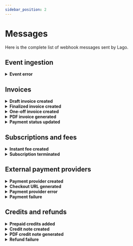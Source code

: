 ```yaml
---
sidebar_position: 2
---
```


# Messages
Here is the complete list of webhook messages sent by Lago.

## Event ingestion

<details className="custom-toggle">
<summary><b>Event error</b></summary>
This webhook is sent when there is an error related to the creation of an event.

```json
{
  "webhook_type": "event.error",
  "object_type": "event_error",
  "event_error": {
    "status": 422,
    "error": "Unprocessable entity",
    "message": "code does not exist",
    "input_params": {
      "transaction_id": "__transaction_id__",
      "external_customer_id": "customer123",
      "code": "code123"
    }
  }
}
```

| Attributes | Description |
| -----------| ----------- |
| **status** &nbsp &nbsp <Type>String</Type> &nbsp &nbsp <NotNullable>Not null</NotNullable> | HTTP status of the error. Possible statuses are `404` or `422` |
| **error** &nbsp &nbsp <Type>String</Type> &nbsp &nbsp <NotNullable>Not null</NotNullable> | HTTP error code. Possible errors are `Not found` or `Unprocessable entity` |
| **message** &nbsp &nbsp <Type>String</Type> &nbsp &nbsp <NotNullable>Not null</NotNullable> | Error code. See next list for the description of each error code. |
| **input_params** &nbsp &nbsp <Type>JSON</Type> &nbsp &nbsp <NotNullable>Not null</NotNullable> | JSON provided at event creation |

| Code | Description |
|--|--|
| **billable_metric_not_found** &nbsp &nbsp <Type>404</Type> | No billable metric matches the given code |
| **customer_not_found** &nbsp &nbsp <Type>404</Type> | No customer matches the external id |
| **subscription_not_found** &nbsp &nbsp <Type>404</Type> | No subscription matches the given external subscription id |
| **invalid_argument** &nbsp &nbsp <Type>422</Type> | No subscription matches the given external subscription id |
| **invalid_recurring_resource** &nbsp &nbsp <Type>422</Type> | Provided recurring resource for persisted event is invalid |
</details>

## Invoices

<details className="custom-toggle">
<summary><b>Draft invoice created</b></summary>
Sent when a new invoice is in draft.

```json
{
  "webhook_type": "invoice.drafted",
  "object_type": "invoice",
  "invoice": {
    "lago_id": "10pb140c-0e7a-44dc-bdff-b683d0770et9",
    "sequential_id": 2,
    "number": "LAG-1234-001-002",
    "issuing_date": "2023-01-22",
    "invoice_type": "subscription",
    "status": "draft",
    "payment_status": "pending",
    "amount_cents": 5500,
    "amount_currency": "USD",
    "vat_amount_cents": 0,
    "vat_amount_currency": "USD",
    "credit_amount_cents": 0,
    "credit_amount_currency": "USD",
    "total_amount_cents": 5500,
    "total_amount_currency": "USD",
    "file_url": null,
    "legacy": false,
    "customer": {
      "lago_id": "578df9d1-a5b5-abc4-b1cd-cc123159cdj3",
      "external_id": "customer_1234",
      "name": "Helen Ross",
      "sequential_id": 26,
      "slug": "LAG-X575-026",
      "created_at": "2023-01-11T06:59:44Z",
      "country": null,
      "address_line1": null,
      "address_line2": null,
      "state": null,
      "zipcode": null,
      "email": null,
      "city": null,
      "url": null,
      "phone": null,
      "logo_url": null,
      "legal_name": null,
      "legal_number": null,
      "currency": "USD",
      "timezone": null,
      "applicable_timezone": "Europe/Paris",
      "billing_configuration": {
        "invoice_grace_period": null,
        "payment_provider": null,
        "vat_rate": null
      }
    },
    "subscriptions": [
      {
        "lago_id": "00911bba-d074-1234-abcd-00d4e57746mm",
        "external_id": "07cc066d-1234-5678-xyzw-e42ea21e6307",
        "lago_customer_id": "578df9d1-a5b5-abc4-b1cd-cc123159cdj3",
        "external_customer_id": "customer_1234",
        "name": "",
        "plan_code": "corporate",
        "status": "active",
        "billing_time": "anniversary",
        "subscription_at": "2023-01-17T15:44:16Z",
        "started_at": "2023-01-17T15:44:16Z",
        "terminated_at": null,
        "canceled_at": null,
        "created_at": "2023-01-17T15:44:39Z",
        "previous_plan_code": null,
        "next_plan_code": null,
        "downgrade_plan_date": null,
        "subscription_date": "2023-01-17"
      }
    ],
    "fees": [
      {
        "lago_id": "12345678-ebea-47de-ghjk-bbbfd42755f3",
        "lago_group_id": null,
        "lago_true_up_fee_id": null,
        "lago_true_up_parent_fee_id": null,
        "item": {
          "type": "subscription",
          "code": "corporate",
          "name": "Corporate"
        },
        "amount_cents": 5500,
        "amount_currency": "USD",
        "vat_amount_cents": 0,
        "vat_amount_currency": "USD",
        "total_amount_cents": 5500,
        "total_amount_currency": "EUR",
        "units": "1.0",
        "events_count": null
      }
    ],
    "credits": []
  }
}
```

| Attributes | Description |
| -----------| ----------- |
| **invoice** &nbsp &nbsp <Type>JSON</Type> &nbsp &nbsp <NotNullable>Not nullable</NotNullable> | [Invoice object](../invoices/invoice-object) |
</details>

<details className="custom-toggle">
<summary><b>Finalized invoice created</b></summary>
Sent when an invoice is finalized.

This will allow your application to proceed with the billing.

```json
{
  "webhook_type": "invoice.created",
  "object_type": "invoice",
  "invoice": {
    "lago_id": "5eb02857-a71e-4ea2-bcf9-57d3a41bc6ba",
    "sequential_id": 2,
    "number": "LAG-1234-001-002",
    "issuing_date": "2022-04-29",
    "invoice_type": "subscription",
    "status": "finalized",
    "payment_status": "succeeded",
    "amount_cents": 100,
    "amount_currency": "EUR",
    "vat_amount_cents": 20,
    "vat_amount_currency": "EUR",
    "total_amount_cents": 120,
    "total_amount_currency": "EUR",
    "file_url": "https://getlago.com/invoice/file",
    "customer": {
      "lago_id": "99a6094e-199b-4101-896a-54e927ce7bd7",
      "sequential_id": 1,
      "slug": "LAG-1234-001",
      "external_id": "5eb02857-a71e-4ea2-bcf9-57d3a41bc6ba",
      "address_line1": "5230 Penfield Ave",
      "address_line2": null,
      "city": "Woodland Hills",
      "country": "US",
      "created_at": "2022-04-29T08:59:51Z",
      "email": "dinesh@piedpiper.test",
      "legal_name": "Coleman-Blair",
      "legal_number": "49-008-2965",
      "logo_url": "http://hooli.com/logo.png",
      "name": "Gavin Belson",
      "phone": "1-171-883-3711 x245",
      "state": "CA",
      "url": "http://hooli.com",
      "vat_rate": 20.0,
      "zipcode": "91364"
    },
    "subscriptions": [
        {
        "lago_id": "b7ab2926-1de8-4428-9bcd-779314ac129b",
        "external_id": "susbcription_external_id",
        "lago_customer_id": "99a6094e-199b-4101-896a-54e927ce7bd7",
        "external_customer_id": "5eb02857-a71e-4ea2-bcf9-57d3a41bc6ba",
        "canceled_at": "2022-04-29T08:59:51Z",
        "created_at": "2022-04-29T08:59:51Z",
        "plan_code": "new_code",
        "started_at": "2022-04-29T08:59:51Z",
        "status": "active",
        "terminated_at": null
      }
    ],
    "fees": [
      {
        "lago_id": "b7ab2926-1de8-4428-9bcd-779314ac129b",
        "lago_group_id": null,
        "lago_true_up_fee_id": null,
        "lago_true_up_parent_fee_id": null,
        "item": {
          "type": "subscription",
          "code": "plan_code",
          "name": "Plan"
        },
        "amount_cents": 100,
        "amount_currency": "EUR",
        "vat_amount_cents": 20,
        "vat_amount_currency": "EUR",
        "total_amount_cents": 120,
        "total_amount_currency": "EUR",
        "units": "0.32",
        "events_count": 23
      }
    ],
    "credits": [
      {
        "lago_id": "b7ab2926-1de8-4428-9bcd-779314ac129b",
        "item": {
          "lago_id": "b7ab2926-1de8-4428-9bcd-779314ac129b",
          "type": "coupon",
          "code": "coupon_code",
          "name": "Coupon"
        },
        "amount_cents": 100,
        "amount_currency": "EUR"
      }
    ]
  }
}
```

| Attributes | Description |
| -----------| ----------- |
| **invoice** &nbsp &nbsp <Type>JSON</Type> &nbsp &nbsp <NotNullable>Not nullable</NotNullable> | [Invoice object](../invoices/invoice-object) |
</details>

<details className="custom-toggle">
<summary><b>One-off invoice created</b></summary>
Sent when a one-off invoice is created. Only add-ons can be applied to one-off invoices.

```json
{
  "webhook_type": "invoice.one_off_created",
  "object_type": "invoice",
  "invoice": {
    "lago_id": "b7b6a31f-b81b-4ae5-a9c8-05c407e47416",
    "sequential_id": 4,
    "number": "ONE-0499-001-004",
    "issuing_date": "2023-05-05",
    "invoice_type": "one_off",
    "status": "finalized",
    "payment_status": "pending",
    "currency": "USD",
    "fees_amount_cents": 25000,
    "vat_amount_cents": 2500,
    "coupons_amount_cents": 0,
    "credit_notes_amount_cents": 0,
    "sub_total_vat_excluded_amount_cents": 25000,
    "sub_total_vat_included_amount_cents": 27500,
    "total_amount_cents": 27500,
    "prepaid_credit_amount_cents": 0,
    "file_url": null,
    "version_number": 3,
    "legacy": false,
    "amount_currency": "USD",
    "vat_amount_currency": "USD",
    "credit_amount_currency": "USD",
    "total_amount_currency": "USD",
    "amount_cents": 25000,
    "credit_amount_cents": 0,
    "customer": {
      "lago_id": "37cee916-5751-4665-9774-aa05bb1a2ffd",
      "external_id": "5eb02857-a71e-4ea2-bcf9-57d3a41bc6ba",
      "name": "Gavin Belson",
      "sequential_id": 1,
      "slug": "TWI-2B86-001",
      "created_at": "2022-06-01T09:01:12Z",
      "country": "US",
      "address_line1": "5230 Penfield Ave",
      "address_line2": null,
      "state": "CA",
      "zipcode": "91364",
      "email": "dinesh@piedpiper.test",
      "city": "Woodland Hills",
      "url": "http://hooli.com",
      "phone": "1-171-883-3711 x245",
      "logo_url": "http://hooli.com/logo.png",
      "legal_name": "Coleman-Blair",
      "legal_number": "49-008-2965",
      "currency": "USD",
      "timezone": null,
      "applicable_timezone": "UTC",
      "billing_configuration": {
        "invoice_grace_period": null,
        "payment_provider": null,
        "vat_rate": 0,
        "document_locale": null
      }
    },
    "fees": [
      {
        "lago_id": "5fe06606-25c8-4aa8-bce8-a19a12383d51",
        "lago_group_id": null,
        "lago_invoice_id": "b7b6a31f-b81b-4ae5-a9c8-05c407e47416",
        "lago_true_up_fee_id": null,
        "lago_true_up_parent_fee_id": null,
        "item": {
          "type": "add_on",
          "code": "setup_fee",
          "name": "Setup Fee",
          "lago_item_id": "b3f1967d-bf84-44a7-b3e9-207024a6aaa5",
          "item_type": "AddOn"
        },
        "amount_cents": 5000,
        "amount_currency": "USD",
        "vat_amount_cents": 500,
        "vat_amount_currency": "USD",
        "total_amount_cents": 5500,
        "total_amount_currency": "USD",
        "units": "5.0",
        "description": "",
        "unit_amount_cents": 1000,
        "events_count": null,
        "payment_status": "pending",
        "created_at": "2023-05-05T15:05:27Z",
        "succeeded_at": null,
        "failed_at": null,
        "refunded_at": null
      },
      {
        "lago_id": "a74705a1-05f2-41cb-b315-ab0c858c215d",
        "lago_group_id": null,
        "lago_invoice_id": "b7b6a31f-b81b-4ae5-a9c8-05c407e47416",
        "lago_true_up_fee_id": null,
        "lago_true_up_parent_fee_id": null,
        "item": {
          "type": "add_on",
          "code": "customer_success_fee",
          "name": "Customer Success",
          "lago_item_id": "66b75fbf-3410-4251-9105-b4b3d5922a1d",
          "item_type": "AddOn"
        },
        "amount_cents": 20000,
        "amount_currency": "USD",
        "vat_amount_cents": 2000,
        "vat_amount_currency": "USD",
        "total_amount_cents": 22000,
        "total_amount_currency": "USD",
        "units": "1.0",
        "description": "My new description",
        "unit_amount_cents": 20000,
        "events_count": null,
        "payment_status": "pending",
        "created_at": "2023-05-05T15:05:27Z",
        "succeeded_at": null,
        "failed_at": null,
        "refunded_at": null
      }
    ]
  }
}
```

| Attributes | Description |
| -----------| ----------- |
| **invoice** &nbsp &nbsp <Type>JSON</Type> &nbsp &nbsp <NotNullable>Not nullable</NotNullable> | [Invoice object](../invoices/invoice-object) |
</details>



<details className="custom-toggle">
<summary><b>PDF invoice generated</b></summary>
Sent when the PDF file has been generated for a customer invoice.

This will allow your application to retrieve the PDF invoice.

```json
{
  "webhook_type": "invoice.generated",
  "object_type": "invoice",
  "invoice": {
    "lago_id": "5eb02857-a71e-4ea2-bcf9-57d3a41bc6ba",
    "sequential_id": 2,
    "number": "LAG-1234-001-002",
    "from_date": "2022-04-01",
    "to_date": "2022-04-30",
    "charges_from_date": "2022-04-01",
    "issuing_date": "",
    "amount_cents": 100,
    "amount_currency": "EUR",
    "vat_amount_cents": 20,
    "vat_amount_currency": "EUR",
    "total_amount_cents": 120,
    "total_amount_currency": "EUR",
    "file_url": "https://getlago.com/invoice/file",
  }
}
```

| Attributes | Description |
| -----------| ----------- |
| **invoice** &nbsp &nbsp <Type>JSON</Type> &nbsp &nbsp <NotNullable>Not nullable</NotNullable> | [Invoice object](../invoices/invoice-object) |
</details>

<details className="custom-toggle">
<summary><b>Payment status updated</b></summary>
Sent when the payment status of an invoice is updated based on information provided by the PSP.

```json
{
  "webhook_type": "invoice.payment_status_updated",
  "object_type": "invoice",
  "invoice": {
    "lago_id": "68133479-abcd-1234-5678-jklm437da000",
    "sequential_id": 1,
    "number": "SEL-AZ22-040-XXX",
    "issuing_date": "2023-04-24",
    "invoice_type": "subscription",
    "status": "finalized",
    "payment_status": "succeeded",
    "currency": "USD",
    "fees_amount_cents": 70,
    "amount_cents": 70,
    "vat_amount_cents": 11,
    "coupons_amount_cents": 0,
    "credit_notes_amount_cents": 0,
    "credit_amount_cents": 0,
    "total_amount_cents": 81,
    "prepaid_credit_amount_cents": 0,
    "file_url": null,
    "version_number": 2,
    "legacy": false,
    "amount_currency": "USD",
    "vat_amount_currency": "USD",
    "credit_amount_currency": "USD",
    "total_amount_currency": "USD"
  }
}
```

| Attributes | Description |
| -----------| ----------- |
| **invoice** &nbsp &nbsp <Type>JSON</Type> &nbsp &nbsp <NotNullable>Not nullable</NotNullable> | [Invoice object](../invoices/invoice-object) |
</details>


## Subscriptions and fees

<details className="custom-toggle">
<summary><b>Instant fee created</b></summary>
Sent when a fee for an instant charge is created.

You can use this information to collect the payment of the instant fee.

```json
{
  "webhook_type": "fee.instant_created",
  "object_type": "fee",
  "fee": {
    "lago_id": "6be23c42-47d2-45a3-9770-5b3572f225c3",
    "lago_group_id": "5b4881e3-b451-472e-9e03-d99379550743",
    "lago_true_up_fee_id": null,
    "lago_true_up_parent_fee_id": null,
    "item": {
      "type": "subscription",
      "code": "plan_code",
      "name": "Plan"
    },
    "amount_cents": 100,
    "amount_currency": "EUR",
    "vat_amount_cents": 20,
    "vat_amount_currency": "EUR",
    "total_amount_cents": 120,
    "total_amount_currency": "EUR",
    "units": "0.32",
    "events_count": 23
  }
}
```

| Attributes | Description |
| -----------| ----------- |
| **fee** &nbsp &nbsp <Type>JSON</Type> &nbsp &nbsp <NotNullable>Not nullable</NotNullable> | [Fee object](../fees/fee-object) |

</details>

<details className="custom-toggle">
<summary><b>Subscription terminated</b></summary>
Sent when a subscription is terminated.

```json
{
  "webhook_type": "subscription.terminated",
  "object_type": "subscription",
  "subscription": {
    "lago_id": "0fd99089-b15a-abcd-1234-a8292df18990",
    "external_id": "custom_sub_id_1234",
    "lago_customer_id": "27b9c2d9-abcd-1234-898f-hyt29a8e0eea",
    "external_customer_id": "customer_1234",
    "name": "",
    "plan_code": "premium",
    "status": "terminated",
    "billing_time": "anniversary",
    "subscription_at": "2023-01-11T10:51:29Z",
    "started_at": "2023-01-11T10:51:29Z",
    "terminated_at": "2023-01-24T14:53:02Z",
    "canceled_at": null,
    "created_at": "2023-01-11T10:51:34Z",
    "previous_plan_code": null,
    "next_plan_code": null,
    "downgrade_plan_date": null,
    "subscription_date": "2023-01-11"
  }
}
```

| Attributes | Description |
| -----------| ----------- |
| **subscription** &nbsp &nbsp <Type>JSON</Type> &nbsp &nbsp <NotNullable>Not nullable</NotNullable> | [Subscription object](../subscriptions/subscription-object) |
</details>

## External payment providers 
<details className="custom-toggle">
<summary><b>Payment provider created</b></summary>
This webhook is sent when a customer is successfully created in the payment provider's application.

This allows you to retrieve the identifier assigned to the customer by the payment service provider.

```json
{
  "webhook_type": "customer.payment_provider_created",
  "object_type": "customer",
  "customer": {
    "lago_id": "99a6094e-199b-4101-896a-54e927ce7bd7",
    "external_id": "5eb02857-a71e-4ea2-bcf9-57d3a41bc6ba",
    "address_line1": "5230 Penfield Ave",
    "address_line2": null,
    "city": "Woodland Hills",
    "country": "US",
    "created_at": "2022-04-29T08:59:51Z",
    "email": "dinesh@piedpiper.test",
    "legal_name": "Coleman-Blair",
    "legal_number": "49-008-2965",
    "logo_url": "http://hooli.com/logo.png",
    "name": "Gavin Belson",
    "phone": "1-171-883-3711 x245",
    "state": "CA",
    "url": "http://hooli.com",
    "vat_rate": 12.5,
    "zipcode": "91364",
    "billing_configuration": {
      "payment_provider": "stripe",
      "provider_customer_id": "cus_12345"
    }
  }
}
```

| Attributes | Description |
| -----------| ----------- |
| **customer** &nbsp &nbsp <Type>JSON</Type> &nbsp &nbsp <NotNullable>Not nullable</NotNullable> | [Customer object](../customers/customer-object) |
</details>



<details className="custom-toggle">
<summary><b>Checkout URL generated</b></summary>
Sent when a new customer is created through integration with GoCardless.

Includes the URL that should be used to set up the [direct debit mandate](../../guide/payments/gocardless-integration#direct-debit).

```json
{
  "webhook_type": "customer.checkout_url_generated",
  "object_type": "payment_provider_customer_checkout_url",
  "payment_provider_customer_checkout_url": {
    "lago_customer_id": "99a6094e-199b-4101-896a-54e927ce7bd7",
    "external_customer_id": "5eb02857-a71e-4ea2-bcf9-57d3a41bc6ba",
    "payment_provider": "gocardless",
    "checkout_url": "__CUSTOM_CHECKOUT_URL__"
  }
}
```

| Attributes | Description |
| -----------| ----------- |
| **lago_customer_id** &nbsp &nbsp <Type>String</Type> &nbsp &nbsp <NotNullable>Not null</NotNullable> | Unique identifer of the customer in Lago |
| **external_customer_id** &nbsp &nbsp <Type>String</Type> &nbsp &nbsp <NotNullable>Not null</NotNullable> | Unique identifer of the customer in your application |
| **payment_provider** &nbsp &nbsp <Type>String</Type> &nbsp &nbsp <NotNullable>Not null</NotNullable> | Default payment provider for this customer |
| **checkout_url** &nbsp &nbsp <Type>String</Type> &nbsp &nbsp <NotNullable>Not null</NotNullable> | URL that should be used to set up the direct debit mandate |
</details>

<details className="custom-toggle">
<summary><b>Payment provider error</b></summary>
This webhook is sent when there is an error related to the creation of a customer in the payment provider's application.

You should review the customer's data.

```json
{
  "webhook_type": "invoice.payment_failure",
  "object_type": "payment_provider_customer_error",
  "payment_provider_customer_error": {
    "lago_id": "5eb02857-a71e-4ea2-bcf9-57d3a41bc6ba",
    "external_id": "5eb02857-a71e-4ea2-bcf9-57d3a41bc6ba",
    "payment_provider": "stripe",
    "provider_error": {
      "message": "Invalid email address",
      "error_code": "email_invalid"
    }
  }
}
```

| Attributes | Description |
| -----------| ----------- |
| **lago_id** &nbsp &nbsp <Type>String</Type> &nbsp &nbsp <NotNullable>Not null</NotNullable> | Unique identifer of the customer in Lago application |
| **external_id** &nbsp &nbsp <Type>String</Type> &nbsp &nbsp <NotNullable>Not null</NotNullable> | Unique identifer of the customer in your application |
| **payment_provider** &nbsp &nbsp <Type>String</Type> | Payment provider used to process the payment |
| **provider_error[message]** &nbsp &nbsp <Type>String</Type> | Error message sent by the payment provider |
| **provider_error[error_code]** &nbsp &nbsp <Type>String</Type> | Error code sent by the payment provider |
</details>

<details className="custom-toggle">
<summary><b>Payment failure</b></summary>
Sent when there is an error related to the payment process.

Usually occurs when no valid payment method is defined for the customer in the payment service provider's application.

```json
{
  "webhook_type": "invoice.payment_failure",
  "object_type": "payment_provider_invoice_payment_error",
  "payment_provider_invoice_payment_error": {
    "lago_invoice_id": "5eb02857-a71e-4ea2-bcf9-57d3a41bc6ba",
    "lago_customer_id": "99a6094e-199b-4101-896a-54e927ce7bd7",
    "external_customer_id": "5eb02857-a71e-4ea2-bcf9-57d3a41bc6ba",
    "provider_customer_id": "cus_123456",
    "payment_provider": "stripe",
    "provider_error": {
      "message": "Cannot charge a customer that has no active card",
      "error_code": "missing"
    }
  }
}
```

| Attributes | Description |
| -----------| ----------- |
| **lago_invoice_id** &nbsp &nbsp <Type>String</Type> &nbsp &nbsp <NotNullable>Not null</NotNullable> | Unique identifer of the invoice in Lago application |
| **lago_customer_id** &nbsp &nbsp <Type>String</Type> &nbsp &nbsp <NotNullable>Not null</NotNullable> | Unique identifer of the customer in Lago application |
| **external_customer_id** &nbsp &nbsp <Type>String</Type> &nbsp &nbsp <NotNullable>Not null</NotNullable> | Unique identifer of the customer in your application |
| **provider_customer_id** &nbsp &nbsp <Type>String</Type> &nbsp &nbsp <NotNullable>Not null</NotNullable> | Unique identifer of the customer in payment provider application |
| **payment_provider** &nbsp &nbsp <Type>String</Type> | Payment provider used to process the payment |
| **provider_error[message]** &nbsp &nbsp <Type>String</Type> | Error message sent by the payment provider |
| **provider_error[error_code]** &nbsp &nbsp <Type>String</Type> | Error code sent by the payment provider |
</details>


## Credits and refunds

<details className="custom-toggle">
<summary><b>Prepaid credits added</b></summary>
Sent when prepaid credits have been added to the customer's wallet.

You can use this information to generate a PDF invoice or collect the payment.

```json
{
  "webhook_type": "invoice.paid_credit_added",
  "object_type": "invoice",
  "invoice": {
    "lago_id": "0e77ace9-68ba-0000-aaaa-999888c43f75",
    "sequential_id": 14,
    "number": "SEL-AZ22-034-014",
    "issuing_date": "2023-04-24",
    "invoice_type": "credit",
    "status": "finalized",
    "payment_status": "pending",
    "currency": "USD",
    "fees_amount_cents": 100,
    "amount_cents": 100,
    "vat_amount_cents": 0,
    "coupons_amount_cents": 0,
    "credit_notes_amount_cents": 0,
    "credit_amount_cents": 0,
    "total_amount_cents": 100,
    "prepaid_credit_amount_cents": 0,
    "file_url": null,
    "version_number": 2,
    "legacy": false,
    "amount_currency": "USD",
    "vat_amount_currency": "USD",
    "credit_amount_currency": "USD",
    "total_amount_currency": "USD",
    "customer": {
      "lago_id": "0e77ace9-68ba-1111-bbbb-999888c43f75",
      "external_id": "customer_1234",
      "name": "James White",
      "sequential_id": 34,
      "slug": "SEL-AZ22-034",
      "created_at": "2023-04-19T21:49:37Z",
      "country": null,
      "address_line1": null,
      "address_line2": null,
      "state": null,
      "zipcode": null,
      "email": null,
      "city": null,
      "url": null,
      "phone": null,
      "logo_url": null,
      "legal_name": null,
      "legal_number": null,
      "currency": "USD",
      "timezone": null,
      "applicable_timezone": "UTC",
      "billing_configuration": {
        "invoice_grace_period": null,
        "payment_provider": null,
        "vat_rate": null,
        "document_locale": null
      }
    },
    "fees": [
      {
        "lago_id": "0e77ace9-68ba-3333-hhhh-999888c43f75",
        "lago_group_id": null,
        "lago_invoice_id": "0e77ace9-68ba-4444-pppp-999888c43f75",
        "lago_true_up_fee_id": null,
        "lago_true_up_parent_fee_id": null,
        "item": {
          "type": "credit",
          "code": "credit",
          "name": "credit",
          "lago_item_id": "0e77ace9-68ba-9999-rrrr-999888c43f75",
          "item_type": "WalletTransaction"
        },
        "amount_cents": 100,
        "amount_currency": "USD",
        "vat_amount_cents": 0,
        "vat_amount_currency": "USD",
        "total_amount_cents": 100,
        "total_amount_currency": "USD",
        "units": "1.0",
        "events_count": null,
        "external_subscription_id": null,
        "payment_status": "pending",
        "created_at": "2023-04-24T08:47:43Z",
        "succeeded_at": null,
        "failed_at": null,
        "refunded_at": null
      }
    ]
  }
}
```

| Attributes | Description |
| -----------| ----------- |
| **invoice** &nbsp &nbsp <Type>JSON</Type> &nbsp &nbsp <NotNullable>Not nullable</NotNullable> | [Invoice object](../invoices/invoice-object) |
</details>

<details className="custom-toggle">
<summary><b>Credit note created</b></summary>
Sent when a new credit note has been issued for a customer.

This will allow your application to proceed with the refund.

```json
{
  "webhook_type": "credit_note.created",
  "object_type": "credit_note",
  "credit_note": {
    "lago_id": "5eb02857-a71e-4ea2-bcf9-57d3a41bc6ba",
    "sequential_id": 2,
    "number": "LAG-1234-CN2",
    "lago_invoice_id": "5eb02857-a71e-4ea2-bcf9-57d3a41bc6ba",
    "invoice_number": "LAG-1234",
    "issuing_date": "2022-12-06",
    "credit_status": "available",
    "refund_status": "pending",
    "reason": "other",
    "description": "Free text",
    "total_amount_cents": 120,
    "total_amount_currency": "EUR",
    "credit_amount_cents": 100,
    "credit_amount_currency": "EUR",
    "refund_amount_cents": 0,
    "refund_amount_currency": "EUR",
    "balance_amount_cents": 100,
    "balance_amount_currency": "EUR",
    "vat_amount_cents": 20,
    "vat_amount_currency": "EUR",
    "sub_total_vat_excluded_amount_cents": 100,
    "sub_total_vat_excluded_amount_currency": "EUR",
    "created_at": "2022-10-06 09:52:00",
    "updated_at": "2022-10-06 09:52:00",
    "file_url": "https://getlago.com/credit_note/file",
    "items": [
      {
        "lago_id": "5eb02857-a71e-4ea2-bcf9-57d3a41bc6ba",
        "amount_cents": 100,
        "amount_currency": "EUR",
        "fee":       {
          "lago_id": "5eb02857-a71e-4ea2-bcf9-57d3a41bc6ba",
          "item": {
            "type": "charge",
            "code": "user_seats",
            "name": "User Seats"
          },
          "amount_cents": 100,
          "amount_currency": "",
          "vat_amount_cents": 20,
          "vat_amount_currency": "EUR",
          "total_amount_cents": 120,
          "total_amount_currency": "EUR",
          "units": 12.6,
          "events_count": 10
        }
      }
    ]
  }
}
```

| Attributes | Description |
| -----------| ----------- |
| **credit_note** &nbsp &nbsp <Type>JSON</Type> &nbsp &nbsp <NotNullable>Not nullable</NotNullable> | [Credit note object](../credit_notes/credit-note-object) |
</details>

<details className="custom-toggle">
<summary><b>PDF credit note generated</b></summary>
Sent when the PDF file has been generated for a credit note.

This will allow your application to retrieve the PDF credit note.

```json
{
  "webhook_type": "credit_note.generated",
  "object_type": "credit_note",
    "credit_note": {
    "lago_id": "5eb02857-a71e-4ea2-bcf9-57d3a41bc6ba",
    "sequential_id": 2,
    "number": "LAG-1234-CN2",
    "lago_invoice_id": "5eb02857-a71e-4ea2-bcf9-57d3a41bc6ba",
    "invoice_number": "LAG-1234",
    "issuing_date": "2022-12-06",
    "credit_status": "available",
    "refund_status": "pending",
    "reason": "other",
    "description": "Free text",
    "total_amount_cents": 120,
    "total_amount_currency": "EUR",
    "credit_amount_cents": 100,
    "credit_amount_currency": "EUR",
    "refund_amount_cents": 0,
    "refund_amount_currency": "EUR",
    "balance_amount_cents": 100,
    "balance_amount_currency": "EUR",
    "vat_amount_cents": 20,
    "vat_amount_currency": "EUR",
    "sub_total_vat_excluded_amount_cents": 100,
    "sub_total_vat_excluded_amount_currency": "EUR",
    "created_at": "2022-10-06 09:52:00",
    "updated_at": "2022-10-06 09:52:00",
    "file_url": "https://getlago.com/credit_note/file",
    "items": [
      {
        "lago_id": "5eb02857-a71e-4ea2-bcf9-57d3a41bc6ba",
        "amount_cents": 100,
        "amount_currency": "EUR",
        "fee":       {
          "lago_id": "5eb02857-a71e-4ea2-bcf9-57d3a41bc6ba",
          "item": {
            "type": "charge",
            "code": "user_seats",
            "name": "User Seats"
          },
          "amount_cents": 100,
          "amount_currency": "",
          "vat_amount_cents": 20,
          "vat_amount_currency": "EUR",
          "total_amount_cents": 120,
          "total_amount_currency": "EUR",
          "units": 12.6,
          "events_count": 10
        }
      }
    ]
  }
}
```

| Attributes | Description |
| -----------| ----------- |
| **credit_note** &nbsp &nbsp <Type>JSON</Type> &nbsp &nbsp <NotNullable>Not nullable</NotNullable> | [Credit note object](../credit_notes/credit-note-object) |
</details>




<details className="custom-toggle">
<summary><b>Refund failure</b></summary>
This webhook is sent when there is an error related to a credit note refund of a payment previously created on a payment provider.

```json
{
  "webhook_type": "credit_note.refund_failure",
  "object_type": "payment_provider_customer_error",
  "credit_note_payment_provider_refund_error": {
    "lago_credit_note_id": "5eb02857-a71e-4ea2-bcf9-57d3a41bc6ba",
    "lago_customer_id": "5eb02857-a71e-4ea2-bcf9-57d3a41bc6ba",
    "external_customer_id": "5eb02857-a71e-4ea2-bcf9-57d3a41bc6ba",
    "provider_customer_id": "5eb02857-a71e-4ea2-bcf9-57d3a41bc6ba",
    "payment_provider": "stripe",
    "provider_error": {
      "message": "error message",
      "code": "error_code"
    },
  }
}
```

| Attributes | Description |
| -----------| ----------- |
| **lago_credit_note_id** &nbsp &nbsp <Type>String</Type> &nbsp &nbsp <NotNullable>Not null</NotNullable> | Unique identifer of the credit note in Lago application |
| **lago_customer_id** &nbsp &nbsp <Type>String</Type> &nbsp &nbsp <NotNullable>Not null</NotNullable> | Unique identifer of the customer in Lago application |
| **external_customer_id** &nbsp &nbsp <Type>String</Type> &nbsp &nbsp <NotNullable>Not null</NotNullable> | Unique identifer of the customer in your application |
| **provider_customer_id** &nbsp &nbsp <Type>String</Type> &nbsp &nbsp <NotNullable>Not null</NotNullable> | Unique identifer of the customer in payment provider |
| **payment_provider** &nbsp &nbsp <Type>String</Type> &nbsp &nbsp <NotNullable>Not null</NotNullable> | Payment provider used to process the payment |
| **provider_error[message]** &nbsp &nbsp <Type>String</Type> | Error message sent by the payment provider |
| **provider_error[error_code]** &nbsp &nbsp <Type>String</Type> | Error message sent by the payment provider |
</details>


